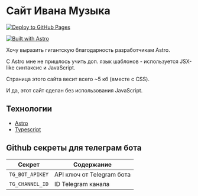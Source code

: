 # Сайт Ивана Музыка

[![Deploy to GitHub Pages](https://github.com/SeryiBaran/seryibaran.github.io/actions/workflows/deploy.yml/badge.svg)](https://github.com/SeryiBaran/seryibaran.github.io/actions/workflows/deploy.yml)

[![Built with Astro](https://astro.badg.es/v1/built-with-astro.svg)](https://astro.build)

Хочу выразить гигантскую благодарность разработчикам Astro.

С Astro мне не пришлось учить доп. язык шаблонов - используется JSX-like синтаксис и JavaScript.

Страница этого сайта весит всего ~5 кб (вместе с CSS).

И да, этот сайт сделан без использования JavaScript.

## Технологии

- [Astro](https://astro.build/)
- [Typescript](https://www.typescriptlang.org/)

## Github секреты для телеграм бота

| Секрет          | Содержание                |
| --------------- | ------------------------- |
| `TG_BOT_APIKEY` | API ключ от Telegram бота |
| `TG_CHANNEL_ID` | ID Telegram канала        |
